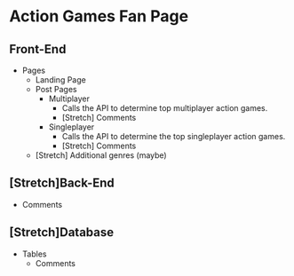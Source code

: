 # Action Games Fan Page

## Front-End
- Pages
    - Landing Page
    - Post Pages
        - Multiplayer
            - Calls the API to determine top multiplayer action games.
            - [Stretch] Comments
        - Singleplayer
            - Calls the API to determine the top singleplayer action games.
            - [Stretch] Comments
    - [Stretch] Additional genres (maybe)
## [Stretch]Back-End
- Comments

## [Stretch]Database
- Tables
    - Comments